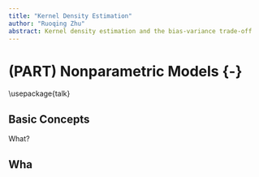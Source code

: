 ```yaml
---
title: "Kernel Density Estimation"
author: "Ruoqing Zhu"
abstract: Kernel density estimation and the bias-variance trade-off
---
```


# (PART) Nonparametric Models {-}



\usepackage{talk}

## Basic Concepts

What?

## Wha 
